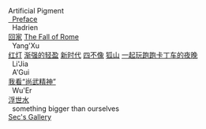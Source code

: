 <div class="logo-container">
    <!-- <div class="logo-image"><img src="pic/text-logo.png" width="120px" alt=“LOGO”></div> -->
    <div class="logo-text">Artificial Pigment</div>
</div>

<div class="new-sidebar">
    <a href="#/README" class="member"><i class="fa-solid fa-bug"></i>&nbsp;&nbsp;Preface</a>
    <div class="member" onclick="pushout('hdl-work-list')"><i class="fa-solid fa-street-view"></i>&nbsp;&nbsp;Hadrien</a></div>
        <div class="work-list" id="hdl-work-list">
            <a href="#/hdl/回家" class="works">回家</a>
            <a href="#/ver.en/TheFallofRome" class="works">The Fall of Rome</a>
        </div>  
    <div class="member" onclick="pushout('yx-work-list')"><i class="fa-solid fa-puzzle-piece"></i>&nbsp;&nbsp;Yang'Xu</div>
        <div class="work-list" id="yx-work-list">
            <a href="#/yx/红灯" class="works">红灯</a>
            <a href="#/yx/渐强的轻盈" class="works">渐强的轻盈</a>
            <a href="#/yx/新时代" class="works">新时代</a>
            <a href="#/yx/四不像" class="works">四不像</a>
            <a href="#/yx/狐山" class="works">狐山</a>
            <a href="#/yx/一起玩跑跑卡丁车的夜晚" class="works">一起玩跑跑卡丁车的夜晚</a>
        </div>
    <div class="member"><i class="fa-solid fa-spinner fa-spin-fulse"></i>&nbsp;&nbsp;Li'Jia</div>
    <div class="member" onclick="pushout('ag-work-list')"><i class="fa-solid fa-bicycle"></i>&nbsp;&nbsp;A'Gui</div>
        <div class="work-list" id="ag-work-list">
            <a href="#/ag/我看尚武精神" class="works">我看“尚武精神”</a>
        </div>
    <div class="member" onclick="pushout('we-work-list')"><i class="fa-solid fa-puzzle-piece"></i>&nbsp;&nbsp;Wu'Er</div>
            <div class="work-list" id="we-work-list">
            <a href="#/yx/浮世水" class="works">浮世水</a>
            </div> 
    <div class="member" style="text-transform:lowercase;" onclick="pushout('more-stuff')"><i class="fa-solid fa-arrow-circle-up"></i>&nbsp;&nbsp;something bigger than ourselves</div>
        <div class="work-list" id="more-stuff">
            <a href="#/biggerThanUs/Sec's Gallery" class="works">Sec's Gallery</a> 
        </div>
</div>